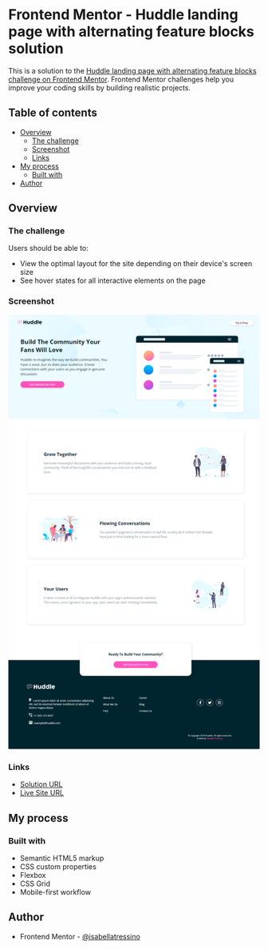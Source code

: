# Frontend Mentor - Huddle landing page with alternating feature blocks solution

This is a solution to the [Huddle landing page with alternating feature blocks challenge on Frontend Mentor](https://www.frontendmentor.io/challenges/huddle-landing-page-with-alternating-feature-blocks-5ca5f5981e82137ec91a5100). Frontend Mentor challenges help you improve your coding skills by building realistic projects. 

## Table of contents

- [Overview](#overview)
  - [The challenge](#the-challenge)
  - [Screenshot](#screenshot)
  - [Links](#links)
- [My process](#my-process)
  - [Built with](#built-with)
- [Author](#author)

## Overview

### The challenge

Users should be able to:

- View the optimal layout for the site depending on their device's screen size
- See hover states for all interactive elements on the page

### Screenshot

![](images/screenshot.png)

### Links

- [Solution URL](https://www.frontendmentor.io/solutions/huddle-landing-page-with-alternating-feature-blocks-Px-FbVhrrW)
- [Live Site URL](https://isabellatressino.github.io/frontendmentor-challenges/huddle-landing-page-with-alternating-feature-blocks-master/)

## My process

### Built with

- Semantic HTML5 markup
- CSS custom properties
- Flexbox
- CSS Grid
- Mobile-first workflow

## Author

- Frontend Mentor - [@isabellatressino](https://www.frontendmentor.io/profile/isabellatressino)

